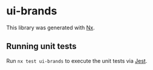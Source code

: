 # ui-brands

This library was generated with [Nx](https://nx.dev).

## Running unit tests

Run `nx test ui-brands` to execute the unit tests via [Jest](https://jestjs.io).
